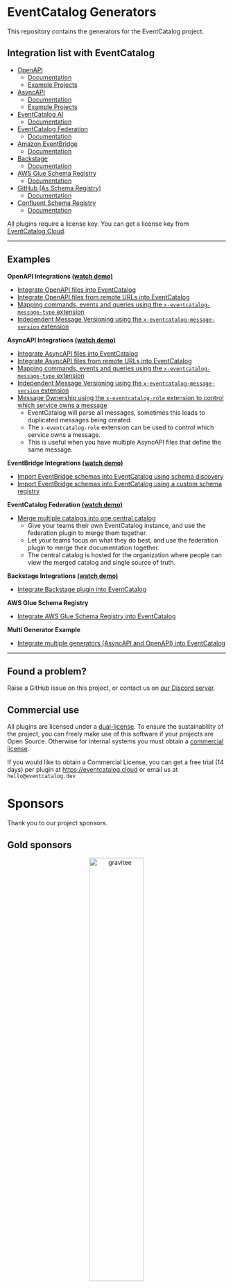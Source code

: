 # EventCatalog Generators

This repository contains the generators for the EventCatalog project.

## Integration list with EventCatalog

- [OpenAPI](./packages/generator-openapi/README.md)
  - [Documentation](https://www.eventcatalog.dev/integrations/openapi)
  - [Example Projects](./examples/generator-openapi/)
- [AsyncAPI](./packages/generator-asyncapi/README.md)
  - [Documentation](https://www.eventcatalog.dev/integrations/asyncapi)
  - [Example Projects](./examples/generator-asyncapi/)
- [EventCatalog AI](./packages/generator-ai/README.md)
  - [Documentation](https://www.eventcatalog.dev/integrations/ai)
- [EventCatalog Federation](./packages/generator-federation/README.md)
  - [Documentation](https://www.eventcatalog.dev/federation)
- [Amazon EventBridge](./packages/generator-eventbridge/README.md)
  - [Documentation](https://www.eventcatalog.dev/integrations/amazon-eventbridge)
- [Backstage](https://github.com/event-catalog/backstage-plugin-eventcatalog)
  - [Documentation](https://www.eventcatalog.dev/integrations/backstage)
- [AWS Glue Schema Registry](./packages/generator-aws-glue/README.md)
  - [Documentation](https://www.eventcatalog.dev/integrations/aws-glue-registry)
- [GitHub (As Schema Registry)](./packages/generator-github/README.md)
  - [Documentation](https://www.eventcatalog.dev/integrations/github)
- [Confluent Schema Registry](./packages/generator-confluent-schema-registry/README.md)
  - [Documentation](https://www.eventcatalog.dev/integrations/confluent-schema-registry)

All plugins require a license key. You can get a license key from [EventCatalog Cloud](https://eventcatalog.cloud).

---

## Examples

**OpenAPI Integrations [(watch demo)](https://www.youtube.com/watch?v=E6cXxQXH49k)**

- [Integrate OpenAPI files into EventCatalog](./examples/generator-openapi/)
- [Integrate OpenAPI files from remote URLs into EventCatalog](./examples/generator-openapi/fetch-from-remote-urls/)
- [Mapping commands, events and queries using the `x-eventcatalog-message-type` extension](./examples/generator-openapi/mapping-commands-events-queries/)
- [Independent Message Versioning using the `x-eventcatalog-message-version` extension](./examples/generator-openapi/independent-message-versioning/)

**AsyncAPI Integrations [(watch demo)](https://www.youtube.com/watch?v=XglwSNAnpKY)**

- [Integrate AsyncAPI files into EventCatalog](./examples/generator-asyncapi/)
- [Integrate AsyncAPI files from remote URLs into EventCatalog](./examples/generator-asyncapi/fetch-from-remote-urls/)
- [Mapping commands, events and queries using the `x-eventcatalog-message-type` extension](./examples/generator-asyncapi/mapping-commands-events-queries/)
- [Independent Message Versioning using the `x-eventcatalog-message-version` extension](./examples/generator-asyncapi/independent-message-versioning/)
- [Message Ownership using the `x-eventcatalog-role` extension to control which service owns a message](./examples/generator-asyncapi/message-ownership/)
  - EventCatalog will parse all messages, sometimes this leads to duplicated messages being created.
  - The `x-eventcatalog-role` extension can be used to control which service owns a message.
  - This is useful when you have multiple AsyncAPI files that define the same message.

**EventBridge Integrations [(watch demo)](https://www.youtube.com/watch?v=MeBuwAflwM4)**

- [Import EventBridge schemas into EventCatalog using schema discovery](./examples/generator-eventbridge/basic/)
- [Import EventBridge schemas into EventCatalog using a custom schema registry](./examples/generator-eventbridge/custom-registry/)

**EventCatalog Federation [(watch demo)](https://www.youtube.com/watch?v=KnTQkrt-7cc)**

- [Merge multiple catalogs into one central catalog](./examples/generator-federation/basic/)
  - Give your teams their own EventCatalog instance, and use the federation plugin to merge them together.
  - Let your teams focus on what they do best, and use the federation plugin to merge their documentation together.
  - The central catalog is hosted for the organization where people can view the merged catalog and single source of truth.

**Backstage Integrations [(watch demo)](https://www.youtube.com/watch?v=mjf7qwoSAC4)**

- [Integrate Backstage plugin into EventCatalog](https://github.com/event-catalog/backstage-eventcatalog-demo)

**AWS Glue Schema Registry**

- [Integrate AWS Glue Schema Registry into EventCatalog](./examples/generator-glue-registry/basic/)

**Multi Generator Example**

- [Integrate multiple generators (AsyncAPI and OpenAPI) into EventCatalog](./examples/multi-generator-example/)

---

## Found a problem?

Raise a GitHub issue on this project, or contact us on [our Discord server](https://discord.gg/3rjaZMmrAm).

## Commercial use

All plugins are licensed under a [dual-license](./LICENSE.md). To ensure the sustainability of the project, you can freely make use of this software if your projects are Open Source. Otherwise for internal systems you must obtain a [commercial license](./LICENSE-COMMERCIAL.md).

If you would like to obtain a Commercial License, you can get a free trial (14 days) per plugin at https://eventcatalog.cloud or email us at `hello@eventcatalog.dev`

# Sponsors

Thank you to our project sponsors.

## Gold sponsors

<div align="center">
  <img alt="gravitee" src="./images/sponsors/gravitee-logo-black.svg" width="50%" />
  <p style="margin: 0; padding: 0;">Manage, secure, and govern every API in your organization</p>
  <a href="https://gravitee.io?utm_source=eventcatalog&utm_medium=web&utm_campaign=sponsorship" target="_blank" >Learn more</a>
</div>

<hr />

<div align="center">
  <img alt="oso" src="./images/sponsors/oso-logo-green.png" width="40%" />
  <p style="margin: 0; padding: 0;">Delivering Apache Kafka professional services to your business</p>
  <a href="https://oso.sh/?utm_source=eventcatalog&utm_medium=web&utm_campaign=sponsorship" target="_blank" >Learn more</a>
</div>

<hr />

_Sponsors help make EventCatalog sustainable, want to help the project? Get in touch! Or [visit our sponsor page](https://github.com/sponsors/event-catalog)._

# Enterprise support

Interested in collaborating with us? Our offerings include dedicated support, priority assistance, feature development, custom integrations, and more.

Find more details on our [services page](https://eventcatalog.dev/services).

# Contributing

If you have any questions, features or issues please raise any issue or pull requests you like. We will try my best to get back to you.

You can find the [contributing guidelines here](https://eventcatalog.dev/docs/contributing/overview).
